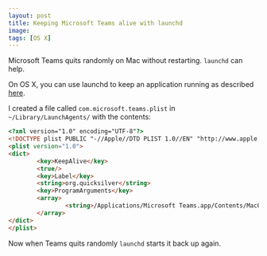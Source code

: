 ```yaml
---
layout: post
title: Keeping Microsoft Teams alive with launchd
image: 
tags: [OS X]
---
```


Microsoft Teams quits randomly on Mac without restarting. `launchd` can help.

On OS X, you can use launchd to keep an application running as described [here](https://superuser.com/questions/135344/how-to-use-launchd-to-ensure-an-application-is-running).

I created a file called `com.microsoft.teams.plist` in `~/Library/LaunchAgents/` with the contents:

```html
<?xml version="1.0" encoding="UTF-8"?>
<!DOCTYPE plist PUBLIC "-//Apple//DTD PLIST 1.0//EN" "http://www.apple.com/DTDs/PropertyList-1.0.dtd">
<plist version="1.0">
<dict>
        <key>KeepAlive</key>
        <true/>
        <key>Label</key>
        <string>org.quicksilver</string>
        <key>ProgramArguments</key>
        <array>
                <string>/Applications/Microsoft Teams.app/Contents/MacOS/Teams</string>
        </array>
</dict>
</plist>
```

Now when Teams quits randomly `launchd` starts it back up again.
